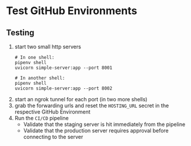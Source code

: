 # Test GitHub Environments

## Testing

1. start two small http servers
    ```
    # In one shell:
    pipenv shell
    uvicorn simple-server:app --port 8001

    # In another shell:
    pipenv shell
    uvicorn simple-server:app --port 8002
    ```
2. start an ngrok tunnel for each port (in two more shells)
3. grab the forwarding urls and reset the `HOSTING_URL` secret in the respective GitHub Environment
4. Run the `CI/CD` pipeline
    - Validate that the staging server is hit immediately from the pipeline
    - Validate that the production server requires approval before connecting to the server
